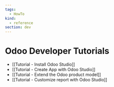 ```yaml
---
tags:
  - HowTo
kind:
  - reference
section: dev
---
```


# Odoo Developer Tutorials

- [[Tutorial - Install Odoo Studio]]
- [[Tutorial - Create App with Odoo Studio]]
- [[Tutorial - Extend the Odoo product model]]
- [[Tutorial - Customize report with Odoo Studio]]
